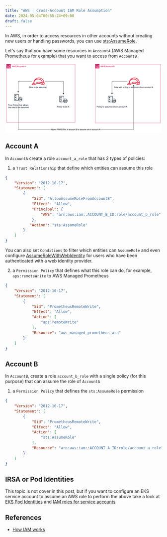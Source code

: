 ```yaml
---
title: "AWS | Cross-Account IAM Role Assumption"
date: 2024-05-04T00:55:24+09:00
draft: false
---
```


In AWS, in order to access resources in other accounts without creating new users or handling passwords, you can use [sts:AssumeRole](https://docs.aws.amazon.com/STS/latest/APIReference/API_AssumeRole.html).

Let's say that you have some resources in `AccountA` (AWS Managed Prometheus for example) that you want to access from `AccountB`

![crossaccount](/img/crossaccount.png)

## Account A

In `AccountA` create a role `account_a_role` that has 2 types of policies:

1. a `Trust Relationship` that define which entities can assume this role

```json
{
    "Version": "2012-10-17",
    "Statement": [
        {
            "Sid": "AllowAssumeRoleFromAccountB",
            "Effect": "Allow",
            "Principal": {
                "AWS": "arn:aws:iam::ACCOUNT_B_ID:role/account_b_role"
            },
           "Action": "sts:AssumeRole"
        }
    ]
}
```

You can also set `Conditions` to filter which entities can `AssumeRole` and even configure [AssumeRoleWithWebIdentity](https://docs.aws.amazon.com/STS/latest/APIReference/API_AssumeRoleWithWebIdentity.html) for users who have been authenticated with a web identity provider.

2. a `Permission Policy` that defines what this role can do, for example, `aps:remoteWrite` to AWS Managed Prometheus

```json
{
    "Version": "2012-10-17",
    "Statement": [
        {
            "Sid": "PrometheusRemoteWrite",
            "Effect": "Allow",
            "Action": [
                "aps:remoteWrite"
            ],
            "Resource": "aws_managed_prometheus_arn"
        }
    ]
}
```

## Account B

In `AccountB`, create a role `account_b_role` with a single policy (for this purpose) that can assume the role of `AccountA`

1. a `Permission Policy` that defines the `sts:AssumeRole` permission

```json
{
    "Version": "2012-10-17",
    "Statement": [
        {
            "Sid": "PrometheusRemoteWrite",
            "Effect": "Allow",
            "Action": [
                "sts:AssumeRole"
            ],
            "Resource": "arn:aws:iam::ACCOUNT_A_ID:role/account_a_role"
        }
    ]
}
```

## IRSA or Pod Identities

This topic is not cover in this post, but if you want to configure an EKS service account to assume an AWS role to perform the above take a look at [EKS Pod Identities](https://docs.aws.amazon.com/eks/latest/userguide/pod-identities.html) and [IAM roles for service accounts](https://docs.aws.amazon.com/eks/latest/userguide/iam-roles-for-service-accounts.html)

## References

* [How IAM works](https://docs.aws.amazon.com/IAM/latest/UserGuide/intro-structure.html#intro-structure-principal)